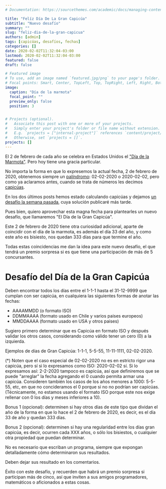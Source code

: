 ```yaml
---
# Documentation: https://sourcethemes.com/academic/docs/managing-content/

title: "Felíz Día De La Gran Capicúa"
subtitle: "Nuevo desafío"
summary: ""
slug: "feliz-dia-de-la-gran-capicua"
authors: [admin]
tags: [capicúas, desafíos, fechas]
categories: []
date: 2020-02-02T11:32:04-03:00
lastmod: 2020-02-02T11:32:04-03:00
featured: false
draft: false

# Featured image
# To use, add an image named `featured.jpg/png` to your page's folder.
# Focal points: Smart, Center, TopLeft, Top, TopRight, Left, Right, BottomLeft, Bottom, BottomRight.
image:
  caption: "Día de la marmota"
  focal_point: ""
  preview_only: false
  position: 3


# Projects (optional).
#   Associate this post with one or more of your projects.
#   Simply enter your project's folder or file name without extension.
#   E.g. `projects = ["internal-project"]` references `content/project/deep-learning/index.md`.
#   Otherwise, set `projects = []`.
projects: []
---
```

El 2 de febrero de cada año se celebra en Estados Unidos el ["Día de la Marmota"](https://es.wikipedia.org/wiki/D%C3%ADa_de_la_Marmota). Pero hoy tiene una gracia particular. 

No importa la forma en que lo expresemos la actual fecha, 2 de febrero de 2020, obtenemos siempre un [palíndromo](https://es.wikipedia.org/wiki/Pal%C3%ADndromo): 02-02-2020 o 2020-02-02, pero como ya aclaramos antes, cuando se trata de números les decimos [capicúas](/blog/2020/01/19/desafio-capicuas.html).

En los dos últimos posts hemos estado calculando capicúas y dejamos [un desafío la semana pasada](/blog/2020/01/26/calculando-capicuas.html), cuya solución publicaré más tarde. 

Pues bien, quiero aprovechar esta magna fecha para plantearles un nuevo desafío, que llamaremos "El Día de la Gran Capicúa".

Este 2 de febrero de 2020 tiene otra curiosidad adicional, aparte de coincidir con el día de la marmota, es además el día 33 del año, y como este año es bisiesto, nos quedan 333 días para que termine el año.

Todas estas coincidencias me dan la idea para este nuevo desafío, el que tendrá un premio sorpresa si es que tiene una participación de más de 5 concursantes.

# Desafío del Día de la Gran Capicúa

Deben encontrar todos los días entre el 1-1-1 hasta el 31-12-9999 que cumplan con ser capicúa, en cualquiera las siguientes formas de anotar las fechas:

- AAAAMMDD (o formato ISO)
- DDMMAAAA (formato usado en Chile y varios paises europeos)
- MMDDAAAA (formato usado en USA y otros paises)

Sugiero primero determinar que es Capicúa en formato ISO y después validar los otros casos, considerando como válido tener un cero (0) a la izquierda.

Ejemplos de días de Gran Capicúa: 1-1-1, 5-5-55, 11-11-1111, 02-02-2020.

(*)  Noten que el caso especial de 02-02-2020 no es en estricto rigor una capicúa, pero sí si lo expresamos como ISO: 2020-02-02 sí.  Si lo expresamos así: 2-2-2020 tampoco es capicúa, así que definiremos que se puede "arreglar" la fecha agregando el 0 cuando permita armar una capicúa. Consideren también los casos de los años menores a 1000: 5-5-55, etc, en que no concideramos el 0 porque si no no podrían ser capicúas. (Técnicamente, no estamos usando el formato ISO porque este nos exige rellenar con 0 los días y meses inferiores a 10).

Bonus 1 (opcional): determinen si hay otros días de este tipo que dividan el año de la forma en que lo hace el 2 de febrero de 2020, es decir, es el día 33 de año y quedan 333 días.

Bonus 2 (opcional): determinen si hay una regularidad entre los días gran capicúa, es decir, ocurren cada XXX años, o sólo los bisiestos, o cualquier otra propiedad que puedan determinar.

No es necesario que escriban un programa, siempre que expongan detalladamente cómo determinaron sus resultados.

Deben dejar sus resultado en los comentarios.

Éxito con este desafío, y recuerden que habrá un premio sorpresa si participan más de cinco, así que inviten a sus amigos programadores, matemáticos o aficionados a estas cosas. 

